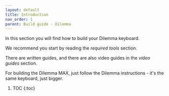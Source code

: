 ```yaml
---
layout: default
title: Introduction
nav_order: 1
parent: Build guide - Dilemma
---
```


In this section you will find how to build your Dilemma keyboard.

We recommend you start by reading the *required tools* section.

There are written guides, and there are also video guides in the *video guides* section.

For building the Dilemma MAX, just follow the Dilemma instructions - it's the same keyboard, just bigger.

1. TOC
{:toc}
